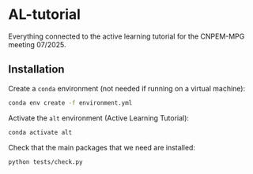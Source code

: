 # AL-tutorial
Everything connected to the active learning tutorial for the CNPEM-MPG meeting 07/2025.

## Installation

Create a `conda` environment (not needed if running on a virtual machine):
```bash
conda env create -f environment.yml
```

Activate the `alt` environment (Active Learning Tutorial):
```bash
conda activate alt
```

Check that the main packages that we need are installed:
```bash
python tests/check.py
```